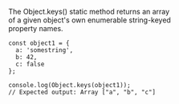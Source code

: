 The Object.keys() static method returns an array  
of a given object's own enumerable string-keyed  
property names.  
```
const object1 = {
  a: 'somestring',
  b: 42,
  c: false
};

console.log(Object.keys(object1));
// Expected output: Array ["a", "b", "c"]
```
